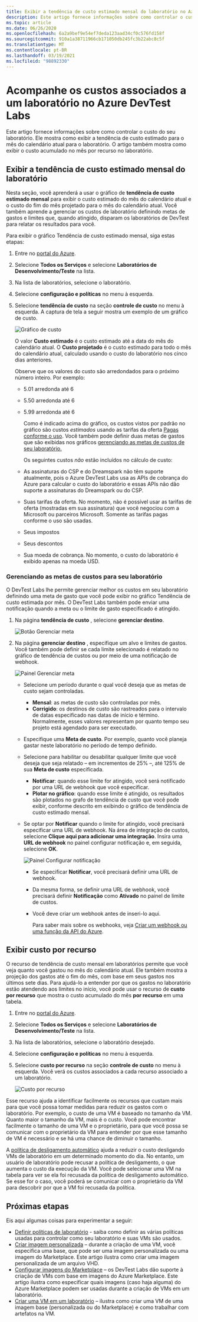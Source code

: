 ```yaml
---
title: Exibir a tendência de custo estimado mensal do laboratório no Azure DevTest Labs
description: Este artigo fornece informações sobre como controlar o custo do seu laboratório (gráfico de tendência de custo estimado mensalmente) em Azure DevTest Labs.
ms.topic: article
ms.date: 06/26/2020
ms.openlocfilehash: 6a2a9bef9e54ef7deda123aad34cf0c576fd158f
ms.sourcegitcommit: 910a1a38711966cb171050db245fc3b22abc8c5f
ms.translationtype: MT
ms.contentlocale: pt-BR
ms.lasthandoff: 03/19/2021
ms.locfileid: "98892330"
---
```

# <a name="track-costs-associated-with-a-lab-in-azure-devtest-labs"></a>Acompanhe os custos associados a um laboratório no Azure DevTest Labs
Este artigo fornece informações sobre como controlar o custo do seu laboratório. Ele mostra como exibir a tendência de custo estimado para o mês do calendário atual para o laboratório. O artigo também mostra como exibir o custo acumulado no mês por recurso no laboratório.

## <a name="view-the-monthly-estimated-lab-cost-trend"></a>Exibir a tendência de custo estimado mensal do laboratório 
Nesta seção, você aprenderá a usar o gráfico de **tendência de custo estimado mensal** para exibir o custo estimado do mês do calendário atual e o custo do fim do mês projetado para o mês do calendário atual. Você também aprende a gerenciar os custos de laboratório definindo metas de gastos e limites que, quando atingido, disparam os laboratórios de DevTest para relatar os resultados para você.

Para exibir o gráfico Tendência de custo estimado mensal, siga estas etapas: 

1. Entre no [portal do Azure](https://portal.azure.com).
2. Selecione **Todos os Serviços** e selecione **Laboratórios de Desenvolvimento/Teste** na lista.
3. Na lista de laboratórios, selecione o laboratório.  
4. Selecione **configuração e políticas** no menu à esquerda.  
4. Selecione **tendência de custo** na seção **controle de custo** no menu à esquerda. A captura de tela a seguir mostra um exemplo de um gráfico de custo. 
   
    ![Gráfico de custo](./media/devtest-lab-configure-cost-management/graph.png)

    O valor **Custo estimado** é o custo estimado até a data do mês do calendário atual. O **Custo projetado** é o custo estimado para todo o mês do calendário atual, calculado usando o custo do laboratório nos cinco dias anteriores.

    Observe que os valores do custo são arredondados para o próximo número inteiro. Por exemplo: 

   * 5.01 arredonda até 6 
   * 5.50 arredonda até 6
   * 5.99 arredonda até 6

     Como é indicado acima do gráfico, os custos vistos por padrão no gráfico são custos *estimados* usando as tarifas da oferta [Pagas conforme o uso](https://azure.microsoft.com/offers/ms-azr-0003p/). Você também pode definir duas metas de gastos que são exibidas nos gráficos [gerenciando as metas de custos de seu laboratório.](#managing-cost-targets-for-your-lab)

     Os seguintes custos *não* estão incluídos no cálculo de custo:

   * As assinaturas do CSP e do Dreamspark não têm suporte atualmente, pois o Azure DevTest Labs usa as APIs de cobrança do Azure para calcular o custo do laboratório e essas APIs não dão suporte a assinaturas do Dreamspark ou do CSP.
   * Suas tarifas da oferta. No momento, não é possível usar as tarifas de oferta (mostradas em sua assinatura) que você negociou com a Microsoft ou parceiros Microsoft. Somente as tarifas pagas conforme o uso são usadas.
   * Seus impostos
   * Seus descontos
   * Sua moeda de cobrança. No momento, o custo do laboratório é exibido apenas na moeda USD.

### <a name="managing-cost-targets-for-your-lab"></a>Gerenciando as metas de custos para seu laboratório
O DevTest Labs lhe permite gerenciar melhor os custos em seu laboratório definindo uma meta de gasto que você pode exibir no gráfico Tendência de custo estimada por mês. O DevTest Labs também pode enviar uma notificação quando a meta ou o limite de gasto especificado é atingido. 

1. Na página **tendência de custo** , selecione **gerenciar destino**.

    ![Botão Gerenciar meta](./media/devtest-lab-configure-cost-management/cost-trend-manage-target.png)
2. Na página **gerenciar destino** , especifique um alvo e limites de gastos. Você também pode definir se cada limite selecionado é relatado no gráfico de tendência de custos ou por meio de uma notificação de webhook.

    ![Painel Gerenciar meta](./media/devtest-lab-configure-cost-management/cost-trend-manage-target-pane.png)

   - Selecione um período durante o qual você deseja que as metas de custo sejam controladas.
      - **Mensal**: as metas de custo são controladas por mês.
      - **Corrigido**: os destinos de custo são rastreados para o intervalo de datas especificado nas datas de início e término. Normalmente, esses valores representam por quanto tempo seu projeto está agendado para ser executado.
   - Especifique uma **Meta de custo**. Por exemplo, quanto você planeja gastar neste laboratório no período de tempo definido.
   - Selecione para habilitar ou desabilitar qualquer limite que você deseja que seja relatado – em incrementos de 25% –, até 125% de sua **Meta de custo** especificada.
      - **Notificar**: quando esse limite for atingido, você será notificado por uma URL de webhook que você especificar.
      - **Plotar no gráfico**: quando esse limite é atingido, os resultados são plotados no grafo de tendência de custo que você pode exibir, conforme descrito em exibindo o gráfico de tendência de custo estimado mensal.
   - Se optar por **Notificar** quando o limite for atingido, você precisará especificar uma URL de webhook. Na área de integração de custos, selecione **Clique aqui para adicionar uma integração**. Insira uma **URL de webhook** no painel configurar notificação e, em seguida, selecione **OK**.

       ![Painel Configurar notificação](./media/devtest-lab-configure-cost-management/configure-notification-new.png)

     - Se especificar **Notificar**, você precisará definir uma URL de webhook.
     - Da mesma forma, se definir uma URL de webhook, você precisará definir **Notificação** como **Ativado** no painel de limite de custos.
     - Você deve criar um webhook antes de inseri-lo aqui.  

       Para saber mais sobre os webhooks, veja [Criar um webhook ou uma função da API do Azure](../azure-functions/functions-bindings-http-webhook.md). 

## <a name="view-cost-by-resource"></a>Exibir custo por recurso 
O recurso de tendência de custo mensal em laboratórios permite que você veja quanto você gastou no mês do calendário atual. Ele também mostra a projeção dos gastos até o fim do mês, com base em seus gastos nos últimos sete dias. Para ajudá-lo a entender por que os gastos no laboratório estão atendendo aos limites no início, você pode usar o recurso de **custo por recurso** que mostra o custo acumulado do mês **por recurso** em uma tabela.

1. Entre no [portal do Azure](https://portal.azure.com).
2. Selecione **Todos os Serviços** e selecione **Laboratórios de Desenvolvimento/Teste** na lista.
3. Na lista de laboratórios, selecione o laboratório desejado.  
4. Selecione **configuração e políticas** no menu à esquerda.
5. Selecione **custo por recurso** na seção **controle de custo** no menu à esquerda. Você verá os custos associados a cada recurso associado a um laboratório. 

    ![Custo por recurso](./media/devtest-lab-configure-cost-management/cost-by-resource.png)

Esse recurso ajuda a identificar facilmente os recursos que custam mais para que você possa tomar medidas para reduzir os gastos com o laboratório. Por exemplo, o custo de uma VM é baseado no tamanho da VM. Quanto maior o tamanho da VM, mais é o custo. Você pode encontrar facilmente o tamanho de uma VM e o proprietário, para que você possa se comunicar com o proprietário da VM para entender por que esse tamanho de VM é necessário e se há uma chance de diminuir o tamanho.

A [política de desligamento automático](devtest-lab-set-lab-policy.md?#set-auto-shutdown-policy) ajuda a reduzir o custo desligando VMs de laboratório em um determinado momento do dia. No entanto, um usuário de laboratório pode recusar a política de desligamento, o que aumenta o custo da execução da VM. Você pode selecionar uma VM na tabela para ver se ela foi recusada da política de desligamento automático. Se esse for o caso, você poderá se comunicar com o proprietário da VM para descobrir por que a VM foi recusada da política.
 
## <a name="next-steps"></a>Próximas etapas
Eis aqui algumas coisas para experimentar a seguir:

* [Definir políticas de laboratório](devtest-lab-set-lab-policy.md) - saiba como definir as várias políticas usadas para controlar como seu laboratório e suas VMs são usados. 
* [Criar imagem personalizada](devtest-lab-create-template.md) – durante a criação de uma VM, você especifica uma base, que pode ser uma imagem personalizada ou uma imagem do Marketplace. Este artigo ilustra como criar uma imagem personalizada de um arquivo VHD.
* [Configurar imagens do Marketplace](devtest-lab-configure-marketplace-images.md) – os DevTest Labs dão suporte à criação de VMs com base em imagens do Azure Marketplace. Este artigo ilustra como especificar quais imagens (caso haja alguma) do Azure Marketplace podem ser usadas durante a criação de VMs em um laboratório.
* [Criar uma VM em um laboratório](devtest-lab-add-vm.md) – ilustra como criar uma VM de uma imagem base (personalizada ou do Marketplace) e como trabalhar com artefatos na VM.
